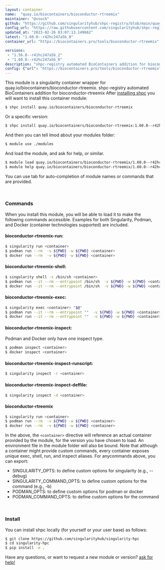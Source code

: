 ```yaml
---
layout: container
name:  "quay.io/biocontainers/bioconductor-rtreemix"
maintainer: "@vsoch"
github: "https://github.com/singularityhub/shpc-registry/blob/main/quay.io/biocontainers/bioconductor-rtreemix/container.yaml"
config_url: "https://raw.githubusercontent.com/singularityhub/shpc-registry/main/quay.io/biocontainers/bioconductor-rtreemix/container.yaml"
updated_at: "2023-02-26 03:07:13.149662"
latest: "1.60.0--r42hc247a5b_0"
container_url: "https://biocontainers.pro/tools/bioconductor-rtreemix"

versions:
 - "1.56.0--r41hc247a5b_2"
 - "1.60.0--r42hc247a5b_0"
description: "shpc-registry automated BioContainers addition for bioconductor-rtreemix"
config: {"url": "https://biocontainers.pro/tools/bioconductor-rtreemix", "maintainer": "@vsoch", "description": "shpc-registry automated BioContainers addition for bioconductor-rtreemix", "latest": {"1.60.0--r42hc247a5b_0": "sha256:ad5089f311eff740cee255604227bcdee5bf4e85aa1f81fec8969d991f772ecc"}, "tags": {"1.56.0--r41hc247a5b_2": "sha256:41f000b32e82c69425a948f7908085a3284845003363abbd10892cb5deed3c14", "1.60.0--r42hc247a5b_0": "sha256:ad5089f311eff740cee255604227bcdee5bf4e85aa1f81fec8969d991f772ecc"}, "docker": "quay.io/biocontainers/bioconductor-rtreemix"}
---
```


This module is a singularity container wrapper for quay.io/biocontainers/bioconductor-rtreemix.
shpc-registry automated BioContainers addition for bioconductor-rtreemix
After [installing shpc](#install) you will want to install this container module:


```bash
$ shpc install quay.io/biocontainers/bioconductor-rtreemix
```

Or a specific version:

```bash
$ shpc install quay.io/biocontainers/bioconductor-rtreemix:1.60.0--r42hc247a5b_0
```

And then you can tell lmod about your modules folder:

```bash
$ module use ./modules
```

And load the module, and ask for help, or similar.

```bash
$ module load quay.io/biocontainers/bioconductor-rtreemix/1.60.0--r42hc247a5b_0
$ module help quay.io/biocontainers/bioconductor-rtreemix/1.60.0--r42hc247a5b_0
```

You can use tab for auto-completion of module names or commands that are provided.

<br>

### Commands

When you install this module, you will be able to load it to make the following commands accessible.
Examples for both Singularity, Podman, and Docker (container technologies supported) are included.

#### bioconductor-rtreemix-run:

```bash
$ singularity run <container>
$ podman run --rm  -v ${PWD} -w ${PWD} <container>
$ docker run --rm  -v ${PWD} -w ${PWD} <container>
```

#### bioconductor-rtreemix-shell:

```bash
$ singularity shell -s /bin/sh <container>
$ podman run --it --rm --entrypoint /bin/sh  -v ${PWD} -w ${PWD} <container>
$ docker run --it --rm --entrypoint /bin/sh  -v ${PWD} -w ${PWD} <container>
```

#### bioconductor-rtreemix-exec:

```bash
$ singularity exec <container> "$@"
$ podman run --it --rm --entrypoint ""  -v ${PWD} -w ${PWD} <container> "$@"
$ docker run --it --rm --entrypoint ""  -v ${PWD} -w ${PWD} <container> "$@"
```

#### bioconductor-rtreemix-inspect:

Podman and Docker only have one inspect type.

```bash
$ podman inspect <container>
$ docker inspect <container>
```

#### bioconductor-rtreemix-inspect-runscript:

```bash
$ singularity inspect -r <container>
```

#### bioconductor-rtreemix-inspect-deffile:

```bash
$ singularity inspect -d <container>
```



#### bioconductor-rtreemix

```bash
$ singularity run <container>
$ podman run --rm  -v ${PWD} -w ${PWD} <container>
$ docker run --rm  -v ${PWD} -w ${PWD} <container>
```


In the above, the `<container>` directive will reference an actual container provided
by the module, for the version you have chosen to load. An environment file in the
module folder will also be bound. Note that although a container
might provide custom commands, every container exposes unique exec, shell, run, and
inspect aliases. For anycommands above, you can export:

 - SINGULARITY_OPTS: to define custom options for singularity (e.g., --debug)
 - SINGULARITY_COMMAND_OPTS: to define custom options for the command (e.g., -b)
 - PODMAN_OPTS: to define custom options for podman or docker
 - PODMAN_COMMAND_OPTS: to define custom options for the command

<br>

### Install

You can install shpc locally (for yourself or your user base) as follows:

```bash
$ git clone https://github.com/singularityhub/singularity-hpc
$ cd singularity-hpc
$ pip install -e .
```

Have any questions, or want to request a new module or version? [ask for help!](https://github.com/singularityhub/singularity-hpc/issues)